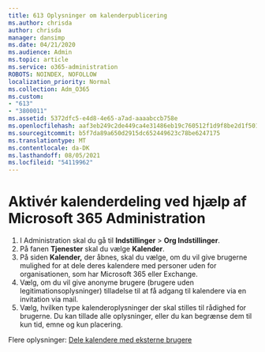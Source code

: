 ```yaml
---
title: 613 Oplysninger om kalenderpublicering
ms.author: chrisda
author: chrisda
manager: dansimp
ms.date: 04/21/2020
ms.audience: Admin
ms.topic: article
ms.service: o365-administration
ROBOTS: NOINDEX, NOFOLLOW
localization_priority: Normal
ms.collection: Adm_O365
ms.custom:
- "613"
- "3800011"
ms.assetid: 5372dfc5-e4d8-4e65-a7ad-aaaabccb758e
ms.openlocfilehash: aaf3eb249c2de449ca4e31486eb19c760512f1d9f8be2d1f501e7cdf54de62ed
ms.sourcegitcommit: b5f7da89a650d2915dc652449623c78be6247175
ms.translationtype: MT
ms.contentlocale: da-DK
ms.lasthandoff: 08/05/2021
ms.locfileid: "54119962"
---
```

# <a name="enable-calendar-sharing-using-the-microsoft-365-admin-center"></a>Aktivér kalenderdeling ved hjælp af Microsoft 365 Administration

1. I Administration skal du gå til **Indstillinger**   >   **Org Indstillinger**.
2. På fanen  **Tjenester**  skal du vælge  **Kalender**.
3. På siden **Kalender,** der åbnes, skal du vælge, om du vil give brugerne mulighed for at dele deres kalendere med personer uden for organisationen, som har Microsoft 365 eller Exchange.
4. Vælg, om du vil give anonyme brugere (brugere uden legitimationsoplysninger) tilladelse til at få adgang til kalendere via en invitation via mail.
5. Vælg, hvilken type kalenderoplysninger der skal stilles til rådighed for brugerne. Du kan tillade alle oplysninger, eller du kan begrænse dem til kun tid, emne og kun placering.

Flere oplysninger: [Dele kalendere med eksterne brugere](https://docs.microsoft.com/microsoft-365/admin/manage/share-calendars-with-external-users)
